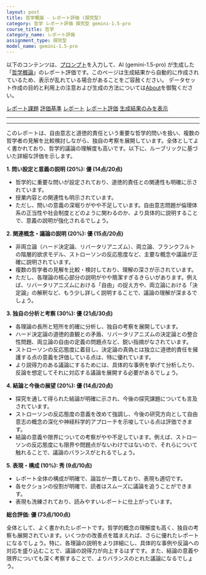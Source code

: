 ```yaml
---
layout: post
title: 哲学概論 - レポート評価 (探究型)
category: 哲学 レポート評価 探究型 gemini-1.5-pro
course_title: 哲学
category_name: レポート評価
assignment_type: 探究型
model_name: gemini-1.5-pro
---
```


以下のコンテンツは、[プロンプト](https://github.com/takedatoshiyuki/synthetic_assignments/tree/main/generated/哲学/gemini-1.5-pro/prompt_レポート評価-探究型.md)を入力して、AI (gemini-1.5-pro) が生成した「[哲学概論](/contents/哲学/)」のレポート評価です。このページは生成結果から自動的に作成されているため、表示が乱れている場合があることをご容赦ください。
データセット作成の目的と利用上の注意および生成の方法については[About](/About)を御覧ください。

[レポート課題](../レポート課題-探究型)
[評価基準](../評価基準-探究型)
[レポート](../レポート-探究型)
[レポート評価](../レポート評価-探究型)
[生成結果のみを表示](https://github.com/takedatoshiyuki/synthetic_assignments/tree/main/generated/哲学/gemini-1.5-pro/レポート評価-探究型.md)
  

***
***
  
このレポートは、自由意志と道徳的責任という重要な哲学的問いを扱い、複数の哲学者の見解を比較検討しながら、独自の考察を展開しています。全体としてよく書かれており、哲学的議論の理解度も高いです。以下に、ルーブリックに基づいた詳細な評価を示します。

**1. 問い設定と意義の説明 (20%): 優 (14点/20点)**

* 哲学的に重要な問いが設定されており、道徳的責任との関連性も明確に示されています。
* 授業内容との関連性も明示されています。
* ただし、問いの意義の深堀りがやや不足しています。自由意志問題が倫理体系の正当性や社会制度とどのように関わるのか、より具体的に説明することで、意義の説明が強化されるでしょう。

**2. 関連概念・議論の説明 (20%): 優 (15点/20点)**

* 非両立論（ハード決定論、リバータリアニズム）、両立論、フランクフルトの階層的欲求モデル、ストローソンの反応態度など、主要な概念や議論が正確に説明されています。
* 複数の哲学者の見解を比較・検討しており、理解の深さが示されています。
* ただし、各理論の核心部分の説明がやや簡潔すぎるきらいがあります。例えば、リバータリアニズムにおける「自由」の捉え方や、両立論における「決定論」の解釈など、もう少し詳しく説明することで、議論の理解が深まるでしょう。

**3. 独自の分析と考察 (30%): 優 (21点/30点)**

* 各理論の長所と短所を的確に分析し、独自の考察を展開しています。
* ハード決定論の道徳的直観との矛盾、リバータリアニズムの決定論との整合性問題、両立論の自由の定義の問題点など、鋭い指摘がなされています。
* ストローソンの反応態度に着目し、決定論の真偽とは独立に道徳的責任を擁護する点の意義を評価している点は、特に優れています。
* より説得力のある議論にするためには、具体的な事例を挙げて分析したり、反論を想定してそれに対応する議論を展開する必要があるでしょう。

**4. 結論と今後の展望 (20%): 優 (14点/20点)**

* 探究を通して得られた結論が明確に示され、今後の探究課題についても言及されています。
* ストローソンの反応態度の意義を改めて強調し、今後の研究方向として自由意志の概念の深化や神経科学的アプローチを示唆している点は評価できます。
* 結論の意義や限界についての考察がやや不足しています。例えば、ストローソンの反応態度にも限界や問題点がないわけではないので、それらについて触れることで、議論のバランスがとれるでしょう。

**5. 表現・構成 (10%): 秀 (9点/10点)**

* レポート全体の構成が明確で、論旨が一貫しており、表現も適切です。
* 各セクションの役割が明確で、読者はスムーズに議論を追うことができます。
* 表現も洗練されており、読みやすいレポートに仕上がっています。


**総合評価: 優 (73点/100点)**

全体として、よく書かれたレポートです。哲学的概念の理解度も高く、独自の考察も展開されています。いくつかの改善点を踏まえれば、さらに優れたレポートになるでしょう。特に、各理論の説明をより詳細にし、具体的な事例や反論への対応を盛り込むことで、議論の説得力が向上するはずです。また、結論の意義や限界についても深く考察することで、よりバランスのとれた議論になるでしょう。
